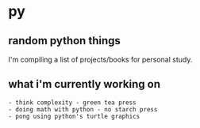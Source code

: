 
# py

## random python things

I'm compiling a list of projects/books for personal study.

## what i'm currently working on

    - think complexity - green tea press
    - doing math with python - no starch press
    - pong using python's turtle graphics
